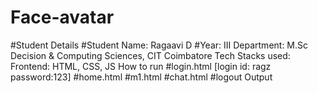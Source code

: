 # Face-avatar

#Student Details
#Student Name: Ragaavi D
#Year: III
Department: M.Sc Decision & Computing Sciences, CIT Coimbatore
Tech Stacks used:
Frontend: HTML, CSS, JS
How to run
#login.html
[login id: ragz
password:123]
#home.html
#m1.html
#chat.html
#logout
Output
